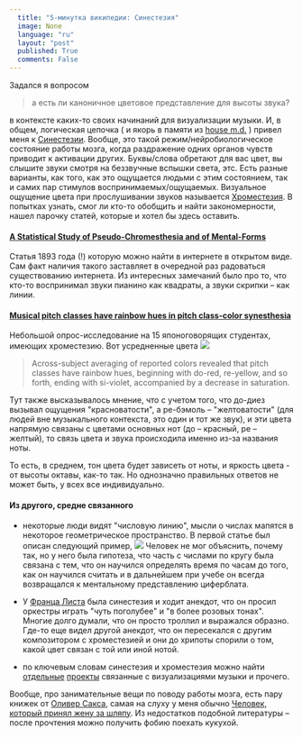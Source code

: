 ```yaml
---
  title: "5-минутка википедии: Синестезия"
  image: None
  language: "ru"
  layout: "post"
  published: True
  comments: False
---
```


Задался я вопросом

> а есть ли каноничное цветовое представление для высоты звука?
	
в контексте каких-то своих начинаний для визуализации музыки.
	И, в общем, логическая цепочка \( и якорь в памяти из [house m.d.](https://en.wikipedia.org/wiki/The_Right_Stuff_(House)) \) привел меня к [Синестезии](https://ru.wikipedia.org/wiki/Синестезия).
	Вообще, это такой режим/нейробиологическое состояние работы мозга, когда раздражение одних органов чувств приводит к активации других. Буквы/слова обретают для вас цвет, вы слышите звуки смотря на беззвучные вспышки света, этс.
	Есть разные варианты, как того, как это ощущается людьми с этим состоянием, так и самих пар стимулов воспринимаемых/ощущаемых.
	Визуальное ощущение цвета при прослушивании звуков называется [Хроместезия](https://ru.wikipedia.org/wiki/Хроместезия).
	В попытках узнать, смог ли кто-то обобщить и найти закономерности, нашел парочку статей, которые и хотел бы здесь оставить.

#### [A Statistical Study of Pseudo-Chromesthesia and of Mental-Forms](https://www.jstor.org/stable/1411912)

Статья 1893 года (!) которую можно найти в интернете в открытом виде. Сам факт наличия такого заставляет в очередной раз радоваться существованию интернета. Из интересных замечаний было про то, что кто-то воспринимал звуки пианино как квадраты, а звуки скрипки – как линии.

#### [Musical pitch classes have rainbow hues in pitch class-color synesthesia](https://www.nature.com/articles/s41598-017-18150-y)

Небольшой опрос-исследование на 15 японоговорящих студентах, имеющих хроместезию. 
Вот усредненные цвета
![](https://i.vas3k.club/1fw.jpg)

>Across-subject averaging of reported colors revealed that pitch classes have rainbow hues, beginning with do-red, re-yellow, and so forth, ending with si-violet, accompanied by a decrease in saturation.

Тут также высказывалось мнение, что с учетом того, что до-диез вызывал ощущения "красноватости", а ре-бэмоль – "желтоватости" (для людей вне музыкального контекста, это один и тот же звук), и эти цвета напрямую связаны с цветами основных нот (до – красный, ре – желтый), то связь цвета и звука происходила именно из-за названия ноты.

То есть, в среднем, тон цвета будет зависеть от ноты, и яркость цвета - от высоты октавы, как-то так. Но однозначно правильных ответов не может быть, у всех все индивидуально.


#### Из другого, средне связанного
- некоторые люди видят "числовую линию", мысли о числах мапятся в некоторое геометрическое пространство. В первой статье был описан следующий пример,
![](https://i.vas3k.club/1fx.jpg)
Человек не мог объяснить, почему так, но у него была гипотеза, что часть с числами по кругу была связана с тем, что он научился определять время по часам до того, как он научился считать и в дальнейшем при учебе он всегда возвращался к ментальному представлению циферблата.

- У [Франца Листа](https://ru.wikipedia.org/wiki/%D0%9B%D0%B8%D1%81%D1%82,_%D0%A4%D0%B5%D1%80%D0%B5%D0%BD%D1%86) была синестезия и ходит анекдот, что он просил оркестры играть "чуть поголубее" и "в более розовых тонах". Многие долго думали, что он просто троллил и выражался образно. Где-то еще видел другой анекдот, что он пересекался с другим композитором с хроместезией и они до хрипоты спорили о том, какой цвет связан с той или иной нотой.

- по ключевым словам синестезия и хроместезия можно найти [отдельные](https://github.com/kinetechcloudCEO/Synesthesia) [проекты](https://github.com/AdrienTecher/Synesthesia) связанные с визуализациями музыки и прочего.



Вообще, про занимательные вещи по поводу работы мозга, есть пару книжек от [Оливер Сакса](https://ru.wikipedia.org/wiki/%D0%A1%D0%B0%D0%BA%D1%81,_%D0%9E%D0%BB%D0%B8%D0%B2%D0%B5%D1%80), самая на слуху у меня обычно [Человек, который принял жену за шляпу](https://ru.wikipedia.org/wiki/%D0%A7%D0%B5%D0%BB%D0%BE%D0%B2%D0%B5%D0%BA,_%D0%BA%D0%BE%D1%82%D0%BE%D1%80%D1%8B%D0%B9_%D0%BF%D1%80%D0%B8%D0%BD%D1%8F%D0%BB_%D0%B6%D0%B5%D0%BD%D1%83_%D0%B7%D0%B0_%D1%88%D0%BB%D1%8F%D0%BF%D1%83). Из недостатков подобной литературы – после прочтения можно получить фобию поехать кукухой.